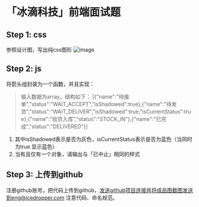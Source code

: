 # 「冰滴科技」前端面试题


## Step 1: css

参照设计图，写出纯css图形
![image](http://redshift.oss-cn-beijing.aliyuncs.com/demo/fe_interview_v2.0.jpg)

## Step 2: js

将箭头组封装为一个函数，并且实现：
>输入数据为array，结构如下：
>[{"name":"待接单","status":"WAIT_ACCEPT","isShadowed":true},{"name":"待发货","status":"WAIT_DELIVER","isShadowed":true,"isCurrentStatus":true},{"name":"验货入库","status":"STOCK_IN"},{"name":"已完成","status":"DELIVERED"}]

1. 其中isShadowed表示是否为灰色，isCurrentStatus表示是否为蓝色（当同时为true 显示蓝色）
2. 当有且仅有一个对象，请输出与「已中止」相同的样式

## Step 3: 上传到github
注册github账号，把代码上传到github，发送github项目连接并将成品图截图发送到eng@icedropper.com
注意代码、命名规范。

